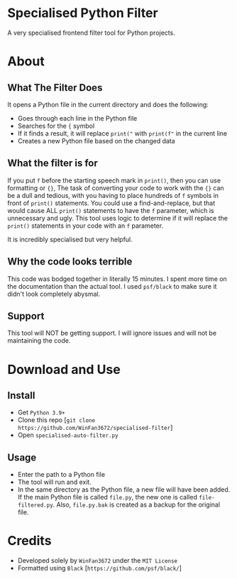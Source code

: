 # Specialised Python Filter
A very specialised frontend filter tool for Python projects.
# About
## What The Filter Does
It opens a Python file in the current directory and does the following:
- Goes through each line in the Python file
- Searches for the `{` symbol
- If it finds a result, it will replace `print("` with `print(f"` in the current line
- Creates a new Python file based on the changed data
## What the filter is for

If you put `f` before the starting speech mark in `print()`, then you can use formatting or `{}`, The task of converting your code to work with the `{}` can be a dull and tedious, with you having to place hundreds of `f` symbols in front of `print()` statements. You could use a find-and-replace, but that would cause ALL `print()` statements to have the `f` parameter, which is unnecessary and ugly. This tool uses logic to determine if it will replace the `print()` statements in your code with an `f` parameter.

It is incredibly specialised but very helpful.

## Why the code looks terrible
This code was bodged together in literally 15 minutes. I spent more time on the documentation than the actual tool. I used `psf/black` to make sure it didn't look completely abysmal. 

## Support
This tool will NOT be getting support. I will ignore issues and will not be maintaining the code.

# Download and Use
## Install
- Get `Python 3.9+`
- Clone this repo [`git clone https://github.com/WinFan3672/specialised-filter`]
- Open `specialised-auto-filter.py`
## Usage
- Enter the path to a Python file
- The tool will run and exit.
- In the same directory as the Python file, a new file will have been added. If the main Python file is called `file.py`, the new one is called `file-filtered.py`. Also, `file.py.bak` is created as a backup for the original file.

# Credits
- Developed solely by `WinFan3672` under the `MIT License`
- Formatted using `Black` [`https://github.com/psf/black/`]
